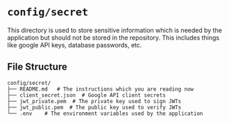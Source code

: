 `config/secret`
===============

This directory is used to store sensitive information which is needed by the application but should not be stored in the repository. This includes things like google API keys, database passwords, etc.

File Structure
--------------

```
config/secret/
├── README.md   # The instructions which you are reading now
├── client_secret.json  # Google API client secrets
├── jwt_private.pem  # The private key used to sign JWTs
├── jwt_public.pem  # The public key used to verify JWTs
└── .env    # The environment variables used by the application
```